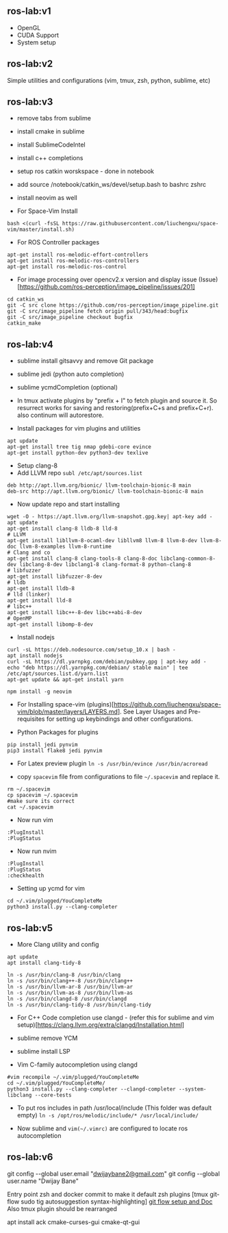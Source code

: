 ## ros-lab:v1
- OpenGL
- CUDA Support
- System setup

## ros-lab:v2
Simple utilities and configurations (vim, tmux, zsh, python, sublime, etc)

## ros-lab:v3
- remove tabs from sublime
- install cmake in sublime
- install SublimeCodeIntel
- install c++ completions
- setup ros catkin worskspace - done in notebook
- add source /notebook/catkin_ws/devel/setup.bash to bashrc zshrc
- install neovim as well

- For Space-Vim Install
```
bash <(curl -fsSL https://raw.githubusercontent.com/liuchengxu/space-vim/master/install.sh)
```

- For ROS Controller packages
```
apt-get install ros-melodic-effort-controllers
apt-get install ros-melodic-ros-controllers
apt-get install ros-melodic-ros-control 
```

- For image processing over opencv2.x version and display issue
(Issue)[https://github.com/ros-perception/image_pipeline/issues/201]
```
cd catkin_ws
git -C src clone https://github.com/ros-perception/image_pipeline.git
git -C src/image_pipeline fetch origin pull/343/head:bugfix
git -C src/image_pipeline checkout bugfix
catkin_make
```

## ros-lab:v4
- sublime install gitsavvy and remove Git package
- sublime jedi (python auto completion)
- sublime ycmdCompletion (optional)

- In tmux activate plugins by "prefix + I" to fetch plugin and source it. So resurrect works for saving and restoring(prefix+C+s and prefix+C+r). also continum will autorestore.

- Install packages for vim plugins and utilities
```
apt update
apt-get install tree tig nmap gdebi-core evince
apt-get install python-dev python3-dev texlive
```

- Setup clang-8
- Add LLVM repo `subl /etc/apt/sources.list`
```
deb http://apt.llvm.org/bionic/ llvm-toolchain-bionic-8 main
deb-src http://apt.llvm.org/bionic/ llvm-toolchain-bionic-8 main
```
- Now update repo and start installing
```
wget -O - https://apt.llvm.org/llvm-snapshot.gpg.key| apt-key add -
apt update
apt-get install clang-8 lldb-8 lld-8
# LLVM
apt-get install libllvm-8-ocaml-dev libllvm8 llvm-8 llvm-8-dev llvm-8-doc llvm-8-examples llvm-8-runtime
# Clang and co
apt-get install clang-8 clang-tools-8 clang-8-doc libclang-common-8-dev libclang-8-dev libclang1-8 clang-format-8 python-clang-8
# libfuzzer
apt-get install libfuzzer-8-dev
# lldb
apt-get install lldb-8
# lld (linker)
apt-get install lld-8
# libc++
apt-get install libc++-8-dev libc++abi-8-dev
# OpenMP
apt-get install libomp-8-dev
```

- Install nodejs
```
curl -sL https://deb.nodesource.com/setup_10.x | bash -
apt install nodejs
curl -sL https://dl.yarnpkg.com/debian/pubkey.gpg | apt-key add -
echo "deb https://dl.yarnpkg.com/debian/ stable main" | tee /etc/apt/sources.list.d/yarn.list
apt-get update && apt-get install yarn

npm install -g neovim
```

- For Installing space-vim (plugins)[https://github.com/liuchengxu/space-vim/blob/master/layers/LAYERS.md]. See Layer Usages and Pre-requisites for setting up keybindings and other configurations.

- Python Packages for plugins
```
pip install jedi pynvim
pip3 install flake8 jedi pynvim 
```

- For Latex preview plugin
`ln -s /usr/bin/evince /usr/bin/acroread`

- copy `spacevim` file from configurations to file `~/.spacevim` and replace it.
```
rm ~/.spacevim
cp spacevim ~/.spacevim
#make sure its correct
cat ~/.spacevim    
```

- Now run vim
```
:PlugInstall
:PlugStatus
```
- Now run nvim
```
:PlugInstall
:PlugStatus
:checkhealth
```

- Setting up ycmd for vim
```
cd ~/.vim/plugged/YouCompleteMe 
python3 install.py --clang-completer
```

## ros-lab:v5
- More Clang utility and config
```
apt update
apt install clang-tidy-8

ln -s /usr/bin/clang-8 /usr/bin/clang
ln -s /usr/bin/clang++-8 /usr/bin/clang++
ln -s /usr/bin/llvm-ar-8 /usr/bin/llvm-ar
ln -s /usr/bin/llvm-as-8 /usr/bin/llvm-as
ln -s /usr/bin/clangd-8 /usr/bin/clangd
ln -s /usr/bin/clang-tidy-8 /usr/bin/clang-tidy
```

- For C++ Code completion use clangd - (refer this for sublime and vim setup)[https://clang.llvm.org/extra/clangd/Installation.html]
- sublime remove YCM
- sublime install LSP

- Vim C-family autocompletion using clangd
```
#vim recompile ~/.vim/plugged/YouCompleteMe 
cd ~/.vim/plugged/YouCompleteMe/
python3 install.py --clang-completer --clangd-completer --system-libclang --core-tests
```
- To put ros includes in path /usr/local/include (This folder was default empty)
`ln -s /opt/ros/melodic/include/* /usr/local/include/`

- Now sublime and `vim(~/.vimrc)` are configured to locate ros autocompletion


## ros-lab:v6
git config --global user.email "dwijaybane2@gmail.com"
git config --global user.name "Dwijay Bane"


Entry point zsh and docker commit to make it default
zsh plugins [tmux git-flow sudo tig autosuggestion syntax-highlighting]
[git flow setup and Doc](https://github.com/nvie/gitflow)
Also tmux plugin should be rearranged

apt install ack cmake-curses-gui cmake-qt-gui


